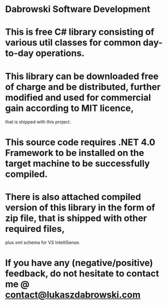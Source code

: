 # Dabrowski Software Development

# This is free C# library consisting of various util classes for common day-to-day operations.

# This library can be downloaded free of charge and be distributed, further modified and used for commercial gain according to MIT licence,
  that is shipped with this project.
  
# This source code requires .NET 4.0 Framework to be installed on the target machine to be successfully compiled.

# There is also attached compiled version of this library in the form of zip file, that is shipped with other required files,
  plus xml schema for VS IntelliSense.

# If you have any (negative/positive) feedback, do not hesitate to contact me @ contact@lukaszdabrowski.com
